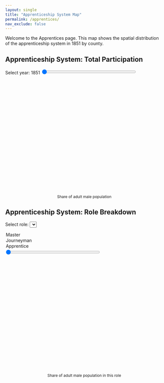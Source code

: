 ```yaml
---
layout: single
title: "Apprenticeship System Map"
permalink: /apprentices/
nav_exclude: false
---
```


Welcome to the Apprentices page. This map shows the spatial distribution of the apprenticeship system in 1851 by county.

<h2>Apprenticeship System: Total Participation</h2>

<!-- Slider for selecting year -->
<label for="year-slider">Select year: <span id="year-label">1851</span></label>
<input type="range" id="year-slider" min="1851" max="1911" step="10" value="1851" style="width: 300px;">

<div id="map-container">
  <svg width="960" height="600"></svg>
</div>

<div id="tooltip" style="position:absolute; background:white; border:1px solid #aaa; padding:5px; visibility:hidden;"></div>

<script src="https://d3js.org/d3.v7.min.js"></script>

<script>
const width = 960, height = 600;
const svg = d3.select("svg");
const tooltip = d3.select("#tooltip");

Promise.all([
  d3.json("/assets/maps/Counties1851.geojson"),
  d3.json("/assets/maps/share_total_by_county.json")
]).then(([geoData, yearData]) => {

  const projection = d3.geoMercator().fitSize([width, height], geoData);
  const path = d3.geoPath().projection(projection);

  const slider = d3.select("#year-slider");
  const yearLabel = d3.select("#year-label");

  function updateMap(year) {
    const values = yearData[year];
    const color = d3.scaleThreshold()
      .domain([1, 2, 3, 4]) // Bins: 0–1, 1–2, 2–3, 3–4, 4+
      .range(d3.schemePurples[5]);

    svg.selectAll("path")
      .data(geoData.features)
      .join("path")
      .attr("d", path)
      .attr("fill", d => {
        const name = d.properties.R_CTY;
        const v = values[name];
        return v != null ? color(v) : "#ccc";
      })
      .attr("stroke", "#fff")
      .attr("stroke-width", 0.5)
      .on("mouseover", function (event, d) {
        const name = d.properties.R_CTY;
        const value = values[name];
        tooltip.style("visibility", "visible")
          .text(`${name}: ${value != null ? value.toFixed(2) : "N/A"}`);
        d3.select(this).attr("stroke-width", 2);
      })
      .on("mousemove", function(event) {
        tooltip.style("top", (event.pageY + 10) + "px")
               .style("left", (event.pageX + 10) + "px");
      })
      .on("mouseout", function () {
        tooltip.style("visibility", "hidden");
        d3.select(this).attr("stroke-width", 0.5);
      });
  }

  updateMap("1851");

  slider.on("input", function() {
    const year = this.value;
    yearLabel.text(year);
    updateMap(year);
  });
});
</script>

<!-- 🧭 Legend container: neatly aligned under the map -->
<div id="legend" style="margin-top: 10px; width: 480px; margin-left: auto; margin-right: auto;">
  <svg width="480" height="40"></svg>
  <div style="font-size: 12px; text-align: center;">Share of adult male population</div>
</div>




<script>
{
  const legendSvg = d3.select("#legend svg");
  const legendWidth = +legendSvg.attr("width");
  const legendHeight = +legendSvg.attr("height");

  const bins = [0, 1, 2, 3, 4, 5];
  const colors = d3.schemePurples[5];
  const binWidth = legendWidth / colors.length;

  colors.forEach((color, i) => {
    legendSvg.append("rect")
      .attr("x", i * binWidth)
      .attr("y", 10)
      .attr("width", binWidth)
      .attr("height", 10)
      .attr("fill", color);

    const label = i === colors.length - 1 ? "4+" : `${i}–${i + 1}`;
    legendSvg.append("text")
      .attr("x", i * binWidth + binWidth / 2)
      .attr("y", 35)
      .attr("text-anchor", "middle")
      .attr("font-size", "10px")
      .text(label);
  });
}
</script>




<h2>Apprenticeship System: Role Breakdown</h2>
<script src="https://d3js.org/d3-scale-chromatic.v1.min.js"></script>


<label for="role-select">Select role: </label>
<select id="role-select">
  <option value="master">Master</option>
  <option value="journeyman">Journeyman</option>
  <option value="apprentice">Apprentice</option>
</select>

<input type="range" id="role-slider" min="1851" max="1911" step="10" value="1851" style="width: 300px;">


<div id="role-map-container">
  <svg id="role-map" width="960" height="600"></svg>
</div>

<div id="role-tooltip" style="position:absolute; background:white; border:1px solid #aaa; padding:5px; visibility:hidden;"></div>

<script>
const roleSvg = d3.select("#role-map");
const roleTooltip = d3.select("#role-tooltip");
const roleSlider = d3.select("#role-slider");
const roleYearLabel = d3.select("#role-year-label");
const roleSelect = d3.select("#role-select");

// Define shared scale and colors
const roleThresholds = [0.2, 0.4, 0.6, 0.8, 1.0, 1.5, 2.0];
const roleColors = d3.schemeBlues[8];
const color = d3.scaleThreshold().domain(roleThresholds).range(roleColors);

// Load map and role data
Promise.all([
  d3.json("/assets/maps/Counties1851.geojson"),
  d3.json("/assets/maps/share_granrole_by_county.json")
]).then(([geoData, roleData]) => {
  const projection = d3.geoMercator().fitSize([960, 600], geoData);
  const path = d3.geoPath().projection(projection);

  function updateRoleMap(year, role) {
    const values = roleData[year][role];

    roleSvg.selectAll("path")
      .data(geoData.features)
      .join("path")
      .attr("d", path)
      .attr("fill", d => {
        const name = d.properties.R_CTY;
        const v = values[name];
        return v != null ? color(v) : "#ccc";
      })
      .attr("stroke", "#fff")
      .attr("stroke-width", 0.5)
      .on("mouseover", function(event, d) {
        const name = d.properties.R_CTY;
        const value = values[name];
        roleTooltip.style("visibility", "visible")
          .text(`${name}: ${value != null ? value.toFixed(2) : "N/A"}`);
        d3.select(this).attr("stroke-width", 2);
      })
      .on("mousemove", function(event) {
        roleTooltip.style("top", (event.pageY + 10) + "px")
                   .style("left", (event.pageX + 10) + "px");
      })
      .on("mouseout", function () {
        roleTooltip.style("visibility", "hidden");
        d3.select(this).attr("stroke-width", 0.5);
      });
  }

  // Initial map draw
  updateRoleMap("1851", "master");

  // Slider interaction
  roleSlider.on("input", function () {
    const year = this.value;
    roleYearLabel.text(year);
    updateRoleMap(year, roleSelect.node().value);
  });

  // Dropdown interaction
  roleSelect.on("change", function () {
    const year = roleSlider.node().value;
    updateRoleMap(year, this.value);
  });
});
</script>


<!-- 🧭 Legend for Role Breakdown Map -->
<div id="role-legend" style="margin-top: 10px; width: 480px; margin-left: auto; margin-right: auto;">
  <svg width="480" height="50"></svg>
  <div style="font-size: 12px; text-align: center;">Share of adult male population in this role</div>
</div>

<script>
{
  const roleLegendSvg = d3.select("#role-legend svg");
  const legendWidth = +roleLegendSvg.attr("width");
  const binCount = 8;
  const binWidth = legendWidth / binCount;

  const roleColors = [
    "#f7fbff", "#deebf7", "#c6dbef", "#9ecae1",
    "#6baed6", "#4292c6", "#2171b5", "#084594"
  ];

  const roleLabels = [
    "<0.2", "0.2–0.4", "0.4–0.6", "0.6–0.8",
    "0.8–1.0", "1.0–1.5", "1.5–2.0", "2.0+"
  ];

  roleLegendSvg.selectAll("*").remove();

  roleColors.forEach((color, i) => {
    roleLegendSvg.append("rect")
      .attr("x", i * binWidth)
      .attr("y", 10)
      .attr("width", binWidth)
      .attr("height", 10)
      .attr("fill", color);
  });

  roleLabels.forEach((label, i) => {
    roleLegendSvg.append("text")
      .attr("x", i * binWidth + binWidth / 2)
      .attr("y", 35)
      .attr("text-anchor", "middle")
      .attr("font-size", "10px")
      .text(label);
  });
}
</script>




